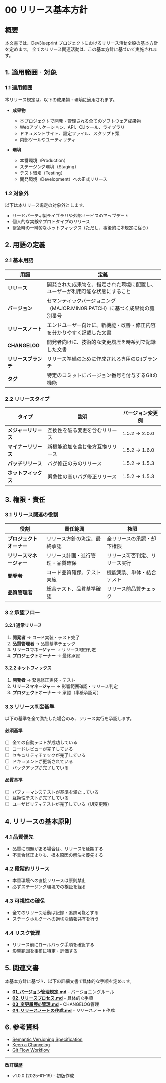 # 00 リリース基本方針

## 概要

本文書では、DevBlueprint プロジェクトにおけるリリース活動全般の基本方針を定めます。
全てのリリース関連活動は、この基本方針に基づいて実施されます。

## 1. 適用範囲・対象

### 1.1 適用範囲

本リリース規定は、以下の成果物・環境に適用されます。

- **成果物**
  - 本プロジェクトで開発・管理される全てのソフトウェア成果物
  - Webアプリケーション、API、CLIツール、ライブラリ
  - ドキュメントサイト、設定ファイル、スクリプト類
  - 内部ツールやユーティリティ

- **環境**
  - 本番環境（Production）
  - ステージング環境（Staging）
  - テスト環境（Testing）
  - 開発環境（Development）への正式リリース

### 1.2 対象外

以下は本リリース規定の対象外とします。

- サードパーティ製ライブラリや外部サービスのアップデート
- 個人的な実験やプロトタイプのリリース
- 緊急時の一時的なホットフィックス（ただし、事後的に本規定に従う）

## 2. 用語の定義

### 2.1 基本用語

| 用語                 | 定義                                                                           |
| -------------------- | ------------------------------------------------------------------------------ |
| **リリース**         | 開発された成果物を、指定された環境に配置し、ユーザーが利用可能な状態にすること |
| **バージョン**       | セマンティックバージョニング（MAJOR.MINOR.PATCH）に基づく成果物の識別番号      |
| **リリースノート**   | エンドユーザー向けに、新機能・改善・修正内容を分かりやすく記載した文書         |
| **CHANGELOG**        | 開発者向けに、技術的な変更履歴を時系列で記録した文書                           |
| **リリースブランチ** | リリース準備のために作成される専用のGitブランチ                                |
| **タグ**             | 特定のコミットにバージョン番号を付与するGitの機能                              |

### 2.2 リリースタイプ

| タイプ               | 説明                             | バージョン変更例 |
| -------------------- | -------------------------------- | ---------------- |
| **メジャーリリース** | 互換性を破る変更を含むリリース   | 1.5.2 → 2.0.0    |
| **マイナーリリース** | 新機能追加を含む後方互換リリース | 1.5.2 → 1.6.0    |
| **パッチリリース**   | バグ修正のみのリリース           | 1.5.2 → 1.5.3    |
| **ホットフィックス** | 緊急性の高いバグ修正リリース     | 1.5.2 → 1.5.3    |

## 3. 権限・責任

### 3.1 リリース関連の役割

| 役割                     | 責任範囲                         | 権限                           |
| ------------------------ | -------------------------------- | ------------------------------ |
| **プロジェクトオーナー** | リリース方針の決定、最終承認     | 全リリースの承認・却下権限     |
| **リリースマネージャー** | リリース計画・進行管理・品質確保 | リリース可否判定、リリース実行 |
| **開発者**               | コード品質確保、テスト実施       | 機能実装、単体・結合テスト     |
| **品質管理者**           | 総合テスト、品質基準確認         | リリース前品質チェック         |

### 3.2 承認フロー

#### 3.2.1 通常リリース

1. **開発者** → コード実装・テスト完了
2. **品質管理者** → 品質基準チェック
3. **リリースマネージャー** → リリース可否判定
4. **プロジェクトオーナー** → 最終承認

#### 3.2.2 ホットフィックス

1. **開発者** → 緊急修正実装・テスト
2. **リリースマネージャー** → 影響範囲確認・リリース判定
3. **プロジェクトオーナー** → 承認（事後承認可）

### 3.3 リリース判定基準

以下の基準を全て満たした場合のみ、リリース実行を承認します。

#### 必須基準

- [ ] 全ての自動テストが成功している
- [ ] コードレビューが完了している
- [ ] セキュリティチェックが完了している
- [ ] ドキュメントが更新されている
- [ ] バックアップが完了している

#### 品質基準

- [ ] パフォーマンステストが基準を満たしている
- [ ] 互換性テストが完了している
- [ ] ユーザビリティテストが完了している（UI変更時）

## 4. リリースの基本原則

### 4.1 品質優先

- 品質に問題がある場合は、リリースを延期する
- 不具合修正よりも、根本原因の解決を優先する

### 4.2 段階的リリース

- 本番環境への直接リリースは原則禁止
- 必ずステージング環境での検証を経る

### 4.3 可視性の確保

- 全てのリリース活動は記録・追跡可能とする
- ステークホルダーへの適切な情報共有を行う

### 4.4 リスク管理

- リリース前にロールバック手順を確認する
- 影響範囲を事前に特定・評価する

## 5. 関連文書

本基本方針に基づき、以下の詳細文書で具体的な手順を定めます。

- **[01\_バージョン管理規定.md](./01_バージョン管理規定.md)** - バージョニングルール
- **[02\_リリースプロセス.md](./02_リリースプロセス.md)** - 具体的な手順
- **[03\_変更履歴の管理.md](./03_変更履歴の管理.md)** - CHANGELOG管理
- **[04\_リリースノートの作成.md](./04_リリースノートの作成.md)** - リリースノート作成

## 6. 参考資料

- [Semantic Versioning Specification](https://semver.org/)
- [Keep a Changelog](https://keepachangelog.com/)
- [Git Flow Workflow](https://www.atlassian.com/git/tutorials/comparing-workflows/gitflow-workflow)

---

**改訂履歴**

- v1.0.0 (2025-01-19) - 初版作成
